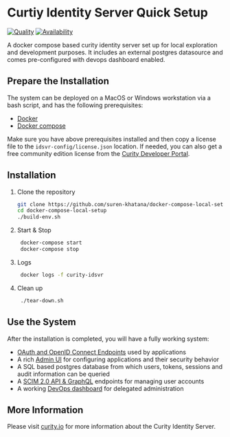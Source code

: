 #  Curtiy Identity Server Quick Setup 

[![Quality](https://img.shields.io/badge/quality-experiment-red)](https://curity.io/resources/code-examples/status/)
[![Availability](https://img.shields.io/badge/availability-source-blue)](https://curity.io/resources/code-examples/status/)

A docker compose based curity identity server set up for local exploration and development purposes. 
It includes an external postgres datasource and comes pre-configured with devops dashboard enabled.

## Prepare the Installation

The system can be deployed on a MacOS or Windows workstation via a bash script, and has the following prerequisites:

* [Docker](https://docs.docker.com/get-docker/)
* [Docker compose](https://docs.docker.com/compose/install/)

Make sure you have above prerequisites installed and then copy a license file to the `idsvr-config/license.json` location.
If needed, you can also get a free community edition license from the [Curity Developer Portal](https://developer.curity.io).
 
## Installation

 1. Clone the repository
    ```sh
    git clone https://github.com/suren-khatana/docker-compose-local-setup.git
    cd docker-compose-local-setup
    ./build-env.sh
    ```
 2. Start & Stop 
    ```sh
     docker-compose start
     docker-compose stop
    ```
 3. Logs
    ```sh
     docker logs -f curity-idsvr
    ```

 4. Clean up
    ```sh
     ./tear-down.sh
    ```
## Use the System

After the installation is completed, you will have a fully working system:

- [OAuth and OpenID Connect Endpoints](https://localhost:8443/~/.well-known/openid-configuration) used by applications
- A rich [Admin UI](https://localhost:6749/admin) for configuring applications and their security behavior
- A SQL based postgres database from which users, tokens, sessions and audit information can be queried
- A [SCIM 2.0 API & GraphQL](https://localhost:6749/admin/#/profiles/user-management/user-management/endpoints) endpoints for managing user accounts
- A working [DevOps dashboard](https://localhost:6749/admin/dashboard) for delegated administration



## More Information

Please visit [curity.io](https://curity.io/) for more information about the Curity Identity Server.